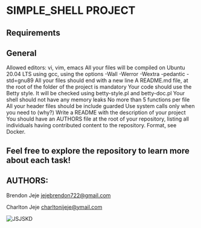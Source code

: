 # SIMPLE_SHELL PROJECT

## Requirements

## General
Allowed editors: vi, vim, emacs
All your files will be compiled on Ubuntu 20.04 LTS using gcc, using the options -Wall -Werror -Wextra -pedantic -std=gnu89
All your files should end with a new line
A README.md file, at the root of the folder of the project is mandatory
Your code should use the Betty style. It will be checked using betty-style.pl and betty-doc.pl
Your shell should not have any memory leaks
No more than 5 functions per file
All your header files should be include guarded
Use system calls only when you need to (why?)
Write a README with the description of your project
You should have an AUTHORS file at the root of your repository, listing all individuals having contributed content to the repository. Format, see Docker.

## Feel free to explore the repository to learn more about each task!

## AUTHORS:
Brendon Jeje <jejebrendon722@gmail.com>

Charlton Jeje <charltonijeje@ymail.com>

![JSJSKD](https://www.codester.com/static/uploads/items/000/021/21656/preview.jpg)
